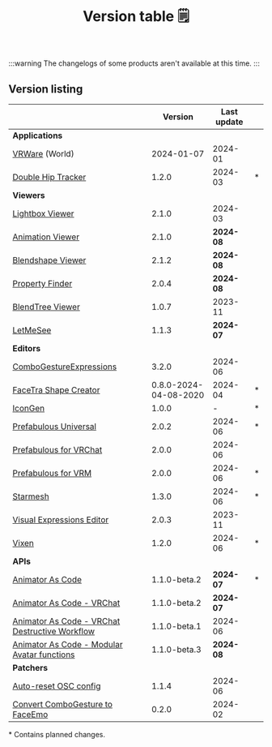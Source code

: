 ﻿---
title: Version table 🗒️
sidebar_position: 1
#hide_table_of_contents: true
#hide_title: true
description: List of all current versions
---

:::warning
The changelogs of some products aren't available at this time.
:::

## Version listing

|                                                                                                             | Version               | Last update |   |
|-------------------------------------------------------------------------------------------------------------|-----------------------|-------------|---|
| **Applications**                                                                                            |                       |             |   |
| [VRWare](./changelogs/vrware) (World)                                                                       | 2024-01-07            | 2024-01     |   |
| [Double Hip Tracker](./changelogs/double-hip-tracker)                                                       | 1.2.0                 | 2024-03     | * |
| **Viewers**                                                                                                 |                       |             |   |
| [Lightbox Viewer](./changelogs/lightbox-viewer)                                                             | 2.1.0                 | 2024-03     |   |
| [Animation Viewer](./changelogs/animation-viewer)                                                           | 2.1.0                 | **2024-08** |   |
| [Blendshape Viewer](./changelogs/blendshape-viewer)                                                         | 2.1.2                 | **2024-08** |   |
| [Property Finder](./changelogs/property-finder)                                                             | 2.0.4                 | **2024-08** |   |
| [BlendTree Viewer](./changelogs/blendtree-viewer)                                                           | 1.0.7                 | 2023-11     |   |
| [LetMeSee](./changelogs/let-me-see)                                                                         | 1.1.3                 | **2024-07** |   |
| **Editors**                                                                                                 |                       |             |   |
| [ComboGestureExpressions](./changelogs/combo-gesture-expressions)                                           | 3.2.0                 | 2024-06     |   |
| [FaceTra Shape Creator](./changelogs/facetra-shape-creator)                                                 | 0.8.0-2024-04-08-2020 | 2024-04     | * |
| [IconGen](./changelogs/icon-gen)                                                                            | 1.0.0                 | -           | * |
| [Prefabulous Universal](./changelogs/prefabulous)                                                           | 2.0.2                 | 2024-06     | * |
| [Prefabulous for VRChat](./changelogs/prefabulous-for-vrchat)                                               | 2.0.0                 | 2024-06     |   |
| [Prefabulous for VRM](./changelogs/prefabulous-for-vrm)                                                     | 2.0.0                 | 2024-06     | * |
| [Starmesh](./changelogs/starmesh)                                                                           | 1.3.0                 | 2024-06     | * |
| [Visual Expressions Editor](./changelogs/visual-expressions-editor)                                         | 2.0.3                 | 2023-11     |   |
| [Vixen](./changelogs/vixen)                                                                                 | 1.2.0                 | 2024-06     | * |
| **APIs**                                                                                                    |                       |             |   |
| [Animator As Code](./changelogs/animator-as-code)                                                           | 1.1.0-beta.2          | **2024-07** | * |
| [Animator As Code - VRChat](./changelogs/animator-as-code-vrchat)                                           | 1.1.0-beta.2          | **2024-07** |   |
| [Animator As Code - VRChat Destructive Workflow](./changelogs/animator-as-code-vrchat-destructive-workflow) | 1.1.0-beta.1          | 2024-06     |   |
| [Animator As Code - Modular Avatar functions](./changelogs/animator-as-code-modular-avatar)                 | 1.1.0-beta.3          | **2024-08** |   |
| **Patchers**                                                                                                |                       |             |   |           
| [Auto-reset OSC config](./changelogs/auto-reset-osc-config)                                                 | 1.1.4                 | 2024-06     |   |       
| [Convert ComboGesture to FaceEmo](./changelogs/cge-to-faceemo)                                              | 0.2.0                 | 2024-02     |   |

[//]: # (| [**ResilienceVR**]&#40;./resilience&#41;                                                    |      |)
[//]: # (| [⭐ Double Hip Tracker]&#40;./changelogs/double-hip-tracker&#41;                               |      |)
[//]: # (| [⭐ VeryHaï]&#40;./changelogs/very-h&#41;                                                      |      |)
[//]: # (| [Constraint Track Animation Creator]&#40;./changelogs/constraint-track-animation-creator&#41; |      |)
[//]: # (| [Expressions Menu Hierarchy Editor]&#40;./changelogs/expressions-menu-hierarchy-editor&#41;   |      |)
[//]: # (| [⭐ FaceTra Shape Creator]&#40;./changelogs/facetra-shape-creator&#41;                         |      |)
[//]: # (| [⭐ IconGen]&#40;./changelogs/icon-gen&#41;                                                    |      |)
[//]: # (| [IconGen Thumbnail]&#40;./changelogs/icon-gen#capture-thumbnails-for-vrchat-in-play-mode&#41; |      |)
[//]: # (| [⭐ Vixen]&#40;./changelogs/vixen&#41;                                                         |      |)
[//]: # (| **Patchers**                                                                        |      |)
[//]: # (| [Unity 2018 to 2019 Cloth Transfer]&#40;./changelogs/cloth-transfer&#41;                      |      |)

\* Contains planned changes.